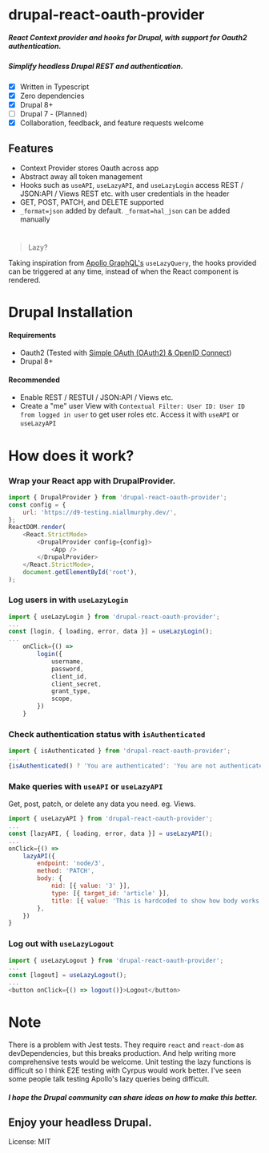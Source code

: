 # drupal-react-oauth-provider

##### React Context provider and hooks for Drupal, with support for Oauth2 authentication.

##### Simplify headless Drupal REST and authentication.

-   [x] Written in Typescript
-   [x] Zero dependencies
-   [x] Drupal 8+
-   [ ] Drupal 7 - (Planned)
-   [x] Collaboration, feedback, and feature requests welcome

## Features

-   Context Provider stores Oauth across app
-   Abstract away all token management
-   Hooks such as `useAPI`, `useLazyAPI`, and `useLazyLogin` access REST / JSON:API / Views REST etc. with user credentials in the header
-   GET, POST, PATCH, and DELETE supported
-   `_format=json` added by default. `_format=hal_json` can be added manually

#

> Lazy?

Taking inspiration from [Apollo GraphQL's](https://www.apollographql.com/docs/react/data/queries#manual-execution-with-uselazyquery) `useLazyQuery`, the hooks provided can be triggered at any time, instead of when the React component is rendered.

# Drupal Installation

#### Requirements

-   Oauth2 (Tested with [Simple OAuth (OAuth2) & OpenID Connect](https://www.drupal.org/project/simple_oauth/))
-   Drupal 8+

#### Recommended

-   Enable REST / RESTUI / JSON:API / Views etc.
-   Create a "me" user View with `Contextual Filter: User ID: User ID from logged in user` to get user roles etc. Access it with `useAPI` or `useLazyAPI`

# How does it work?

### Wrap your React app with DrupalProvider.

```javascript
import { DrupalProvider } from 'drupal-react-oauth-provider';
const config = {
	url: 'https://d9-testing.niallmurphy.dev/',
};
ReactDOM.render(
	<React.StrictMode>
		<DrupalProvider config={config}>
			<App />
		</DrupalProvider>
	</React.StrictMode>,
	document.getElementById('root'),
);
```

### Log users in with `useLazyLogin`

```javascript
import { useLazyLogin } from 'drupal-react-oauth-provider';
...
const [login, { loading, error, data }] = useLazyLogin();
...
    onClick={() =>
    	login({
    		username,
    		password,
    		client_id,
    		client_secret,
    		grant_type,
    		scope,
    	})
    }
```

### Check authentication status with `isAuthenticated`

```javascript
import { isAuthenticated } from 'drupal-react-oauth-provider';
...
{isAuthenticated() ? 'You are authenticated': 'You are not authenticated'}
```

### Make queries with `useAPI` or `useLazyAPI`

Get, post, patch, or delete any data you need. eg. Views.

```javascript
import { useLazyAPI } from 'drupal-react-oauth-provider';
...
const [lazyAPI, { loading, error, data }] = useLazyAPI();
...
onClick={() =>
	lazyAPI({
		endpoint: 'node/3',
		method: 'PATCH',
		body: {
			nid: [{ value: '3' }],
			type: [{ target_id: 'article' }],
			title: [{ value: 'This is hardcoded to show how body works.' }],
		},
	})
}
```

### Log out with `useLazyLogout`

```javascript
import { useLazyLogout } from 'drupal-react-oauth-provider';
...
const [logout] = useLazyLogout();
...
<button onClick={() => logout()}>Logout</button>
```

# Note


There is a problem with Jest tests. They require `react` and `react-dom` as devDependencies, but this breaks production. And help writing more comprehensive tests would be welcome. Unit testing the lazy functions is difficult so I think E2E testing with Cyrpus would work better. I've seen some people talk testing Apollo's lazy queries being difficult.

##### I hope the Drupal community can share ideas on how to make this better.

## Enjoy your headless Drupal.



License: MIT
